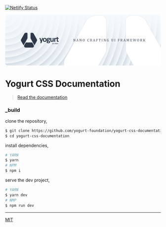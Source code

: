 [![Netlify Status](https://api.netlify.com/api/v1/badges/b68ec73a-d36a-4b8f-aff3-6ca8b8040a87/deploy-status)](https://app.netlify.com/sites/yogurtcss/deploys)

<p align="center">
  <img src="https://raw.githubusercontent.com/yogurt-foundation/yogurt-css-documentation/2.0.0/images/github/promo.png"
       height="auto"
       width="auto">
</p>

# Yogurt CSS Documentation

> [Read the documentation](https://yogurtcss.netlify.app)

### _build

clone the repository,

```bash
$ git clone https://github.com/yogurt-foundation/yogurt-css-documentation.git
$ cd yogurt-css-documentation
```

install dependencies,

```bash
# YARN
$ yarn
# NPM
$ npm i
```

serve the dev project,

```bash
# YARN
$ yarn dev
# NMP
$ npm run dev
```

---

[MIT](https://github.com/yogurt-foundation/yogurt-css/blob/master/LICENSE)

